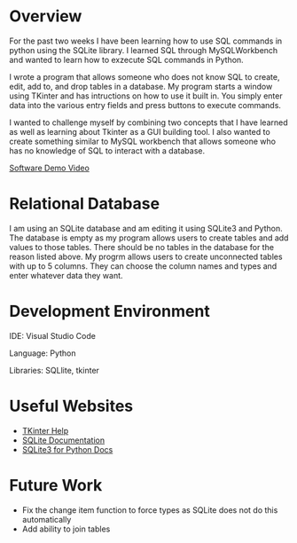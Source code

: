 # Overview


For the past two weeks I have been learning how to use SQL commands in python using the SQLite library. 
I learned SQL through MySQLWorkbench and wanted to learn how to exzecute SQL commands in Python.

I wrote a program that allows someone who does not know SQL to create, edit, add to, and drop tables in a database. 
My program starts a window using TKinter and has intructions on how to use it built in.
You simply enter data into the various entry fields and press buttons to execute commands.

I wanted to challenge myself by combining two concepts that I have learned as well as learning about Tkinter as a GUI building tool.
I also wanted to create something similar to MySQL workbench that allows someone who has no knowledge of SQL to interact with a database.

[Software Demo Video](https://youtu.be/DzwGIBX9Elo)

# Relational Database

I am using an SQLite database and am editing it using SQLite3 and Python. The database is empty as my program allows users to create tables and add values to those tables.
There should be no tables in the database for the reason listed above. My progrm allows users to create unconnected tables with up to 5 columns. They can choose the column names and types and enter whatever data they want.

# Development Environment

IDE: Visual Studio Code

Language: Python

Libraries: SQLlite, tkinter

# Useful Websites

* [TKinter Help](https://riptutorial.com/tkinter)
* [SQLite Documentation](https://www.sqlite.org/docs.html)
* [SQLite3 for Python Docs](https://docs.python.org/3/library/sqlite3.html)

# Future Work

* Fix the change item function to force types as SQLite does not do this automatically
* Add ability to join tables

